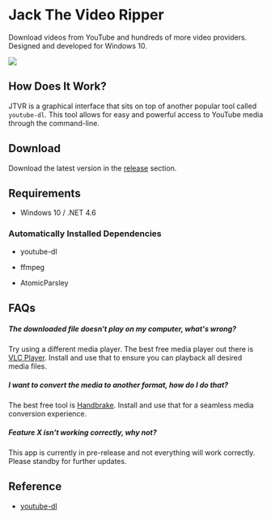 # Jack The Video Ripper

Download videos from YouTube and hundreds of more video providers. Designed and developed for Windows 10.

![](https://github.com/dantheman213/JackTheVideoRipper/raw/master/docs/demo.gif)

## How Does It Work?

JTVR is a graphical interface that sits on top of another popular tool called `youtube-dl`. This tool allows for easy and powerful access to YouTube media through the command-line.

## Download

Download the latest version in the [release](https://github.com/dantheman213/JackTheVideoRipper/releases) section.

## Requirements

* Windows 10 / .NET 4.6

### Automatically Installed Dependencies

* youtube-dl

* ffmpeg

* AtomicParsley

## FAQs

##### The downloaded file doesn't play on my computer, what's wrong?

Try using a different media player. The best free media player out there is [VLC Player](https://www.videolan.org/vlc/index.html). Install and use that to ensure you can playback all desired media files.

##### I want to convert the media to another format, how do I do that?

The best free tool is [Handbrake](https://handbrake.fr/). Install and use that for a seamless media conversion experience.

##### Feature X isn't working correctly, why not?

This app is currently in pre-release and not everything will work correctly. Please standby for further updates.

## Reference

* [youtube-dl](https://github.com/ytdl-org/youtube-dl)
